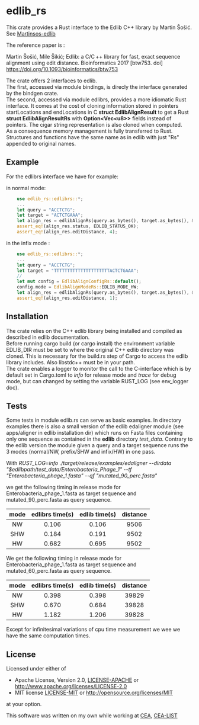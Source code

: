 # edlib_rs

This crate provides a Rust interface to the Edlib C++ library by Martin Šošić. See [Martinsos-edlib](https://github.com/Martinsos/edlib)

The reference paper is :

Martin Šošić, Mile Šikić; Edlib: a C/C ++ library for fast, exact sequence alignment using edit distance. Bioinformatics 2017 [btw753. doi] <https://doi.org/10.1093/bioinformatics/btw753>

The crate offers 2 interfaces to edlib.  
The first, accessed via module bindings, is direcly the interface generated by the bindgen crate.  
The second, accessed via module edlibrs, provides a more idiomatic Rust interface. It comes at the cost of cloning information stored in pointers startLocations and endLocations in C **struct EdlibAlignResult** to get a Rust **struct EdlibAlignResultRs** with **Option<Vec\<u8\>>** fields instead of pointers. The cigar string representation is also cloned when computed.  
As a consequence memory management is fully transferred to Rust.  
Structures and functions have the same name as in edlib with just "Rs" appended to original names.

## Example

For the edlibrs interface we have for example:

in normal mode:

```rust
    use edlib_rs::edlibrs::*;
    ...
    let query = "ACCTCTG";
    let target = "ACTCTGAAA";
    let align_res = edlibAlignRs(query.as_bytes(), target.as_bytes(), &EdlibAlignConfigRs::default());
    assert_eq!(align_res.status, EDLIB_STATUS_OK);
    assert_eq!(align_res.editDistance, 4);
```

in the infix mode :

```rust
    use edlib_rs::edlibrs::*;
    ...
    let query = "ACCTCTG";
    let target = "TTTTTTTTTTTTTTTTTTTTTACTCTGAAA";
    //
    let mut config = EdlibAlignConfigRs::default();
    config.mode = EdlibAlignModeRs::EDLIB_MODE_HW;
    let align_res = edlibAlignRs(query.as_bytes(), target.as_bytes(), &config);
    assert_eq!(align_res.editDistance, 1);
```

## Installation

The crate relies on the C++ edlib library being installed and compiled as described in edlib documentation.  
Before running cargo build (or cargo install) the environment variable EDLIB_DIR must be set to where the original C++ edlib directory was cloned. This is necessary for the build.rs step of Cargo to access the edlib library includes.
Also libstdc++ must be in your path.  
The crate enables a logger to monitor the call to the C-interface which is by default set in Cargo.toml to *info* for release mode and *trace* for debug mode, but can changed by setting the variable RUST_LOG (see env_logger doc).

## Tests

Some tests in module edlib.rs can serve as basic examples.
In directory examples there is also a small version of the edlib edaligner module (see apps/aligner in edlib installation dir) which runs on
Fasta files containing only one sequence as contained in the **edlib** directory *test_data*. Contrary to the edlib version the module given a query and a target sequence runs the 3 modes (normal/NW, prefix/SHW and infix/HW) in one pass.

With *RUST_LOG=info ./target/release/examples/edaligner --dirdata  "$edlibpath/test_data/Enterobacteria_Phage_1" --tf "Enterobacteria_phage_1.fasta" --qf "mutated_90_perc.fasta"*

we get the following timing in release mode for Enterobacteria_phage_1.fasta as target sequence  and  mutated_90_perc.fasta as query sequence.

| mode    | edlibrs time(s) | edlib time(s) |  distance |
|  :---:  |     :---:       |  :------:     |  :----:   |
|  NW     |     0.106       |  0.106        |  9506     |
|  SHW    |     0.184       |  0.191        |  9502     |
|  HW     |     0.682       |  0.695        |  9502     |

We get the following timing in release mode for Enterobacteria_phage_1.fasta as target sequence  and  mutated_60_perc.fasta as query sequence.

| mode    | edlibrs time(s) | edlib time(s) |  distance |
|  :---:  |     :---:       |  :------:     |  :----:   |
|  NW     |     0.398       |  0.398        |  39829    |
|  SHW    |     0.670       |  0.684        |  39828    |
|  HW     |     1.182       |  1.206        |  39828    |

Except for infinitesimal variations of cpu time measurement we wee we have the same computation times.

## License

Licensed under either of

* Apache License, Version 2.0, [LICENSE-APACHE](LICENSE-APACHE) or <http://www.apache.org/licenses/LICENSE-2.0>
* MIT license [LICENSE-MIT](LICENSE-MIT) or <http://opensource.org/licenses/MIT>

at your option.

This software was written on my own while working at [CEA](http://www.cea.fr/), [CEA-LIST](http://www-list.cea.fr/en/)
